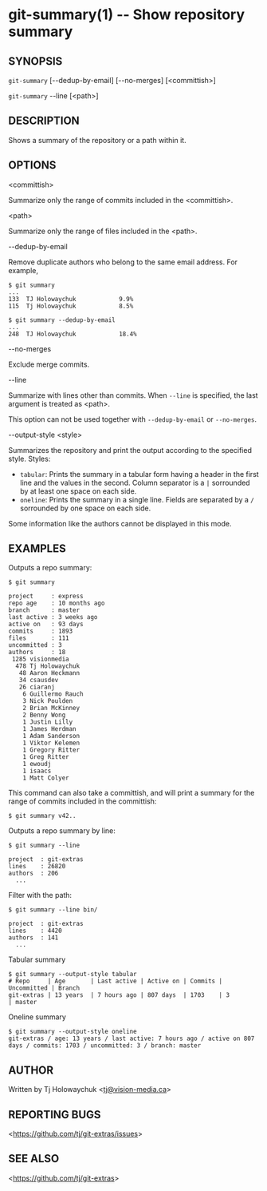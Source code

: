 git-summary(1) -- Show repository summary
=========================================

## SYNOPSIS

`git-summary` [--dedup-by-email] [--no-merges] [&lt;committish&gt;]

`git-summary` --line [&lt;path&gt;]

## DESCRIPTION

Shows a summary of the repository or a path within it.

## OPTIONS

  &lt;committish&gt;

  Summarize only the range of commits included in the &lt;committish&gt;.

  &lt;path&gt;

  Summarize only the range of files included in the &lt;path&gt;.

  --dedup-by-email

  Remove duplicate authors who belong to the same email address.
  For example,

    $ git summary
    ...
    133  TJ Holowaychuk            9.9%
    115  Tj Holowaychuk            8.5%

    $ git summary --dedup-by-email
    ...
    248  TJ Holowaychuk            18.4%

  --no-merges

  Exclude merge commits.

  --line

  Summarize with lines other than commits.
  When `--line` is specified, the last argument is treated as &lt;path&gt;.

  This option can not be used together with `--dedup-by-email` or `--no-merges`.

  --output-style &lt;style&gt;

  Summarizes the repository and print the output according to the specified style.
  Styles:
  * `tabular`: Prints the summary in a tabular form having a header in the
               first line and the values in the second. Column separator is a `|`
               sorrounded by at least one space on each side.
  * `oneline`: Prints the summary in a single line. Fields are separated by a `/`
               sorrounded by one space on each side.

  Some information like the authors cannot be displayed in this mode.

## EXAMPLES

  Outputs a repo summary:

    $ git summary

    project     : express
    repo age    : 10 months ago
    branch      : master
    last active : 3 weeks ago
    active on   : 93 days
    commits     : 1893
    files       : 111
    uncommitted : 3
    authors     : 18
     1285 visionmedia
      478 Tj Holowaychuk
       48 Aaron Heckmann
       34 csausdev
       26 ciaranj
        6 Guillermo Rauch
        3 Nick Poulden
        2 Brian McKinney
        2 Benny Wong
        1 Justin Lilly
        1 James Herdman
        1 Adam Sanderson
        1 Viktor Kelemen
        1 Gregory Ritter
        1 Greg Ritter
        1 ewoudj
        1 isaacs
        1 Matt Colyer

  This command can also take a committish, and will print a summary for the range
  of commits included in the committish:

    $ git summary v42..

  Outputs a repo summary by line:

    $ git summary --line

    project  : git-extras
    lines    : 26820
    authors  : 206
      ...

  Filter with the path:

    $ git summary --line bin/

    project  : git-extras
    lines    : 4420
    authors  : 141
      ...

  Tabular summary

    $ git summary --output-style tabular
    # Repo     | Age       | Last active | Active on | Commits | Uncommitted | Branch
    git-extras | 13 years  | 7 hours ago | 807 days  | 1703    | 3           | master

  Oneline summary

    $ git summary --output-style oneline
    git-extras / age: 13 years / last active: 7 hours ago / active on 807 days / commits: 1703 / uncommitted: 3 / branch: master

## AUTHOR

Written by Tj Holowaychuk &lt;<tj@vision-media.ca>&gt;

## REPORTING BUGS

&lt;<https://github.com/tj/git-extras/issues>&gt;

## SEE ALSO

&lt;<https://github.com/tj/git-extras>&gt;
